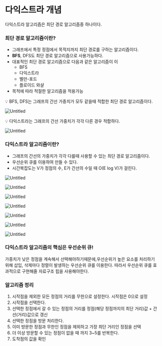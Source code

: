 # 다익스트라 개념

다익스트라 알고리즘은 최단 경로 알고리즘중 하나이다.

### 최단 경로 알고리즘이란?

- 그래프에서 특정 정점에서 목적지까지 최단 경로를 구하는 알고리즘이다.
- **BFS**, DFS도 최단 경로 알고리즘으로 사용가능하다.
- 대표적인 최단 경로 알고리즘으로 다음과 같은 알고리즘이 이
    - BFS
    - 다익스트라
    - 벨만-포드
    - 플로이드 와샬
- 목적에 따라 적절한 알고리즘을 적용가능

<aside>
💡 BFS, DFS는 그래프의 간선 가중치가 모두 같을때 적합한 최단 경로 알고리즘이다.

</aside>

![Untitled](https://distinct-boursin-9c6.notion.site/image/https%3A%2F%2Fprod-files-secure.s3.us-west-2.amazonaws.com%2Fd3cf9fec-22fc-4497-8749-8a20369906be%2F928d68ce-fa10-4019-93bc-b7dfa2f990fb%2FUntitled.png?table=block&id=795157d0-7741-42bf-8bc4-9d3a8cf3d9fb&spaceId=d3cf9fec-22fc-4497-8749-8a20369906be&width=670&userId=&cache=v2)

<aside>
💡 다익스트라는 그래프의 간선 가중치가 각각 다른 경우 적합하다.

</aside>

![Untitled](https://distinct-boursin-9c6.notion.site/image/https%3A%2F%2Fprod-files-secure.s3.us-west-2.amazonaws.com%2Fd3cf9fec-22fc-4497-8749-8a20369906be%2F38daa032-3077-40b1-a984-0922a1c0e851%2FUntitled.png?table=block&id=8bddcb90-f583-4309-a963-de10eb63f114&spaceId=d3cf9fec-22fc-4497-8749-8a20369906be&width=610&userId=&cache=v2)

### 다익스트라 알고리즘이란?

- 그래프의 간선의 가중치가 각각 다를때 사용할 수 있는 최단 경로 알고리즘이다.
- 우선순위 큐를 이용하여 만들 수 있다.
- 시간복잡도는 V가 정점의 수, E가 간선의 수일 때 O(E log V)가 걸린다.

![Untitled](https://distinct-boursin-9c6.notion.site/image/https%3A%2F%2Fprod-files-secure.s3.us-west-2.amazonaws.com%2Fd3cf9fec-22fc-4497-8749-8a20369906be%2F4ac848f1-8f6f-44be-870d-ff81ab877ebd%2FUntitled.png?table=block&id=f952c60e-0079-4c41-aff3-80bd54dc6083&spaceId=d3cf9fec-22fc-4497-8749-8a20369906be&width=480&userId=&cache=v2)

![Untitled](https://distinct-boursin-9c6.notion.site/image/https%3A%2F%2Fprod-files-secure.s3.us-west-2.amazonaws.com%2Fd3cf9fec-22fc-4497-8749-8a20369906be%2F9c96fb25-e4aa-4f87-b772-759e9c949481%2FUntitled.png?table=block&id=d07a83f9-3d42-4f47-b693-80f75d63bc09&spaceId=d3cf9fec-22fc-4497-8749-8a20369906be&width=480&userId=&cache=v2)

![Untitled](https://distinct-boursin-9c6.notion.site/image/https%3A%2F%2Fprod-files-secure.s3.us-west-2.amazonaws.com%2Fd3cf9fec-22fc-4497-8749-8a20369906be%2F78fce678-92db-4b28-98b6-af2042f1e480%2FUntitled.png?table=block&id=09980e3c-3554-427f-a610-39fc1844d091&spaceId=d3cf9fec-22fc-4497-8749-8a20369906be&width=480&userId=&cache=v2)

![Untitled](https://distinct-boursin-9c6.notion.site/image/https%3A%2F%2Fprod-files-secure.s3.us-west-2.amazonaws.com%2Fd3cf9fec-22fc-4497-8749-8a20369906be%2F1542ff67-e18d-42f6-bee9-e5c3d4882f01%2FUntitled.png?table=block&id=1dd9c62f-faec-42ad-a2cf-e23b56a1ca5f&spaceId=d3cf9fec-22fc-4497-8749-8a20369906be&width=480&userId=&cache=v2)

![Untitled](https://distinct-boursin-9c6.notion.site/image/https%3A%2F%2Fprod-files-secure.s3.us-west-2.amazonaws.com%2Fd3cf9fec-22fc-4497-8749-8a20369906be%2F6880251b-196d-4631-bb09-84f33684b96b%2FUntitled.png?table=block&id=05574d56-a2a1-4408-bbb6-e0babb1ecdb8&spaceId=d3cf9fec-22fc-4497-8749-8a20369906be&width=480&userId=&cache=v2)

![Untitled](https://distinct-boursin-9c6.notion.site/image/https%3A%2F%2Fprod-files-secure.s3.us-west-2.amazonaws.com%2Fd3cf9fec-22fc-4497-8749-8a20369906be%2F8cc6eb0d-9c44-4fb5-a55a-3212bf12f03d%2FUntitled.png?table=block&id=29aaef41-550a-451c-b35f-3616add1b556&spaceId=d3cf9fec-22fc-4497-8749-8a20369906be&width=480&userId=&cache=v2)

![Untitled](https://distinct-boursin-9c6.notion.site/image/https%3A%2F%2Fprod-files-secure.s3.us-west-2.amazonaws.com%2Fd3cf9fec-22fc-4497-8749-8a20369906be%2F539fed30-6ada-42fc-9549-68a12ef87695%2FUntitled.png?table=block&id=6fed5d53-f0c4-4b93-855f-852586f72ceb&spaceId=d3cf9fec-22fc-4497-8749-8a20369906be&width=480&userId=&cache=v2)

### 다익스트라 알고리즘의 핵심은 **우선순위 큐**!

가중치가 낮은 정점을 계속해서 선택해야하기때문에,우선순위가 높은 요소를 처리하기위해 
 삽입, 삭제마다 정렬이 발생하는 우선순위 큐를 이용한다. 따라서 우선순위 큐를 효과적으로 구현해줄 자료구조 힙을 사용해야한다.

### 알고리즘 정리

1. 시작점을 제외한 모든 정점의 거리를 무한으로 설정한다. 시작점은 0으로 설정
2. 시작점을 선택한다.
3. 선택한 정점에서 갈 수 있는 정점의 거리를 정점(해당 정점까지의 최단 거리)값 + 간선(거리)값으로 갱신
4. 선택한 정점을 방문 처리한다.
5. 이미 방문한 정점과 무한인 정점을 제외하고 가장 최단 거리인 정점을 선택
6. 더 이상 방문할 수 있는 정점이 없을 때 까지 3~5를 반복한다.
7. 도착점의 값을 확인